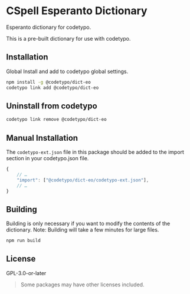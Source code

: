 # CSpell Esperanto Dictionary

Esperanto dictionary for codetypo.

This is a pre-built dictionary for use with codetypo.

## Installation

Global Install and add to codetypo global settings.

```sh
npm install -g @codetypo/dict-eo
codetypo link add @codetypo/dict-eo
```

## Uninstall from codetypo

```sh
codetypo link remove @codetypo/dict-eo
```

## Manual Installation

The `codetypo-ext.json` file in this package should be added to the import section in your codetypo.json file.

```javascript
{
    // …
    "import": ["@codetypo/dict-eo/codetypo-ext.json"],
    // …
}
```

## Building

Building is only necessary if you want to modify the contents of the dictionary. Note: Building will take a few minutes for large files.

```sh
npm run build
```

## License

GPL-3.0-or-later

> Some packages may have other licenses included.
